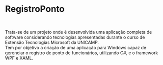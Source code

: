 # RegistroPonto


<br/>

Trata-se de um projeto onde é desenvolvida uma aplicação completa de software considerando tecnologias apresentadas durante o curso de Extensão Tecnologias Microsoft da UNICAMP.
<br/>
Tem por objetivo a criação de uma aplicação para Windows capaz de gerenciar o registro de ponto de funcionários, utilizando C#, e o framework WPF e XAML.
